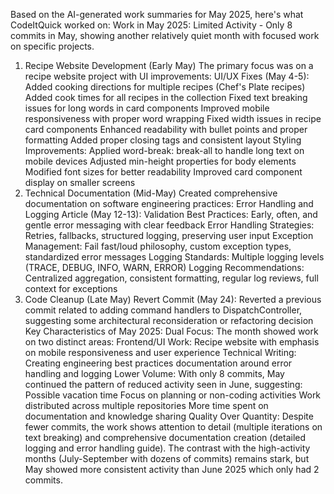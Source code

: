 ﻿---
layout: post
name: May Side Project Summary
description: AI Summaries of work completed on side projects
image: spartan_zombie.webp
time: "2m:24s"
tags: quality all
---

Based on the AI-generated work summaries for May 2025, here's what CodeItQuick worked on:
Work in May 2025:
Limited Activity - Only 8 commits in May, showing another relatively quiet month with focused work on specific projects.
1. Recipe Website Development (Early May)
   The primary focus was on a recipe website project with UI improvements:
   UI/UX Fixes (May 4-5):
   Added cooking directions for multiple recipes (Chef's Plate recipes)
   Added cook times for all recipes in the collection
   Fixed text breaking issues for long words in card components
   Improved mobile responsiveness with proper word wrapping
   Fixed width issues in recipe card components
   Enhanced readability with bullet points and proper formatting
   Added proper closing tags and consistent layout
   Styling Improvements:
   Applied word-break: break-all to handle long text on mobile devices
   Adjusted min-height properties for body elements
   Modified font sizes for better readability
   Improved card component display on smaller screens
2. Technical Documentation (Mid-May)
   Created comprehensive documentation on software engineering practices:
   Error Handling and Logging Article (May 12-13):
   Validation Best Practices: Early, often, and gentle error messaging with clear feedback
   Error Handling Strategies: Retries, fallbacks, structured logging, preserving user input
   Exception Management: Fail fast/loud philosophy, custom exception types, standardized error messages
   Logging Standards: Multiple logging levels (TRACE, DEBUG, INFO, WARN, ERROR)
   Logging Recommendations: Centralized aggregation, consistent formatting, regular log reviews, full context for exceptions
3. Code Cleanup (Late May)
   Revert Commit (May 24): Reverted a previous commit related to adding command handlers to DispatchController, suggesting some architectural reconsideration or refactoring decision
   Key Characteristics of May 2025:
   Dual Focus: The month showed work on two distinct areas:
   Frontend/UI Work: Recipe website with emphasis on mobile responsiveness and user experience
   Technical Writing: Creating engineering best practices documentation around error handling and logging
   Lower Volume: With only 8 commits, May continued the pattern of reduced activity seen in June, suggesting:
   Possible vacation time
   Focus on planning or non-coding activities
   Work distributed across multiple repositories
   More time spent on documentation and knowledge sharing
   Quality Over Quantity: Despite fewer commits, the work shows attention to detail (multiple iterations on text breaking) and comprehensive documentation creation (detailed logging and error handling guide).
   The contrast with the high-activity months (July-September with dozens of commits) remains stark, but May showed more consistent activity than June 2025 which only had 2 commits.